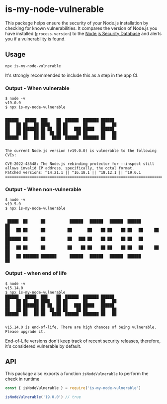 # is-my-node-vulnerable

This package helps ensure the security of your Node.js installation by checking for known vulnerabilities.
It compares the version of Node.js you have installed (`process.version`) to the [Node.js Security Database][]
and alerts you if a vulnerability is found.

## Usage

```
npx is-my-node-vulnerable
```

It's strongly recommended to include this as a step in the app CI.

### Output - When vulnerable


```console
$ node -v
v19.0.0
$ npx is-my-node-vulnerable


██████   █████  ███    ██  ██████  ███████ ██████
██   ██ ██   ██ ████   ██ ██       ██      ██   ██
██   ██ ███████ ██ ██  ██ ██   ███ █████   ██████
██   ██ ██   ██ ██  ██ ██ ██    ██ ██      ██   ██
██████  ██   ██ ██   ████  ██████  ███████ ██   ██


The current Node.js version (v19.0.0) is vulnerable to the following CVEs:

CVE-2022-43548: The Node.js rebinding protector for --inspect still allows invalid IP address, specifically, the octal format.
Patched versions: ^14.21.1 || ^16.18.1 || ^18.12.1 || ^19.0.1
=============================================================================================================================================
```

### Output - When non-vulnerable

```console
$ node -v
v19.5.0
$ npx is-my-node-vulnerable


 █████  ██      ██           ██████   ██████   ██████  ██████         ██
██   ██ ██      ██          ██       ██    ██ ██    ██ ██   ██     ██  ██
███████ ██      ██          ██   ███ ██    ██ ██    ██ ██   ██         ██
██   ██ ██      ██          ██    ██ ██    ██ ██    ██ ██   ██     ██  ██
██   ██ ███████ ███████      ██████   ██████   ██████  ██████         ██

```

### Output - when end of life

```console
$ node -v
v15.14.0
$ npx is-my-node-vulnerable
██████   █████  ███    ██  ██████  ███████ ██████
██   ██ ██   ██ ████   ██ ██       ██      ██   ██
██   ██ ███████ ██ ██  ██ ██   ███ █████   ██████
██   ██ ██   ██ ██  ██ ██ ██    ██ ██      ██   ██
██████  ██   ██ ██   ████  ██████  ███████ ██   ██


v15.14.0 is end-of-life. There are high chances of being vulnerable. Please upgrade it.
```

End-of-Life versions don't keep track of recent security releases, therefore, it's considered vulnerable by default.

## API

This package also exports a function `isNodeVulnerable` to perform the check in runtime

```js
const { isNodeVulnerable } = require('is-my-node-vulnerable')

isNodeVulnerable('19.0.0') // true
```

[Node.js Security Database]: https://github.com/nodejs/security-wg/tree/main/vuln
